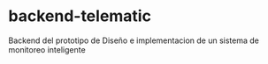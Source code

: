 # backend-telematic
Backend del prototipo de Diseño e implementacion de un sistema de monitoreo inteligente
